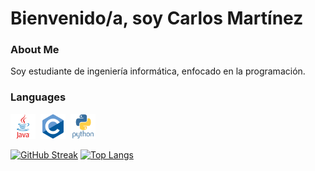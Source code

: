 # Bienvenido/a, soy Carlos Martínez
### About Me
Soy estudiante de ingeniería informática, enfocado en la programación.
### Languages
<div>
<img src="https://github.com/devicons/devicon/blob/master/icons/java/java-original-wordmark.svg" title="Java" alt="Java" width="40" height="40"/>&nbsp;
<img src="https://github.com/devicons/devicon/blob/master/icons/c/c-original.svg" title="C" alt="C" width="40" height="40"/>&nbsp;
<img src="https://github.com/devicons/devicon/blob/master/icons/python/python-original-wordmark.svg" title="Python" alt="Python" width="40" height="40"/>&nbsp;
</div>

[![GitHub Streak](http://github-readme-streak-stats.herokuapp.com?user=carlosmgv02&hide_border=true&date_format=n%2Fj%5B%2FY%5D&background=FFFDFD00&currStreakNum=FFFDFD&dates=FFFFFF&stroke=FFFFFF&currStreakLabel=DDDDDD&sideNums=FFFFFF&sideLabels=DDD9D9)](https://git.io/streak-stats)
[![Top Langs](https://github-readme-stats.vercel.app/api/top-langs/?username=carlosmgv02)](https://github.com/anuraghazra/github-readme-stats)
<!--
**carlosmgv02/carlosmgv02** is a ✨ _special_ ✨ repository because its `README.md` (this file) appears on your GitHub profile.

Here are some ideas to get you started:

- 🔭 I’m currently working on ...
- 🌱 I’m currently learning ...
- 👯 I’m looking to collaborate on ...
- 🤔 I’m looking for help with ...
- 💬 Ask me about ...
- 📫 How to reach me: ...
- 😄 Pronouns: ...
- ⚡ Fun fact: ...
-->
